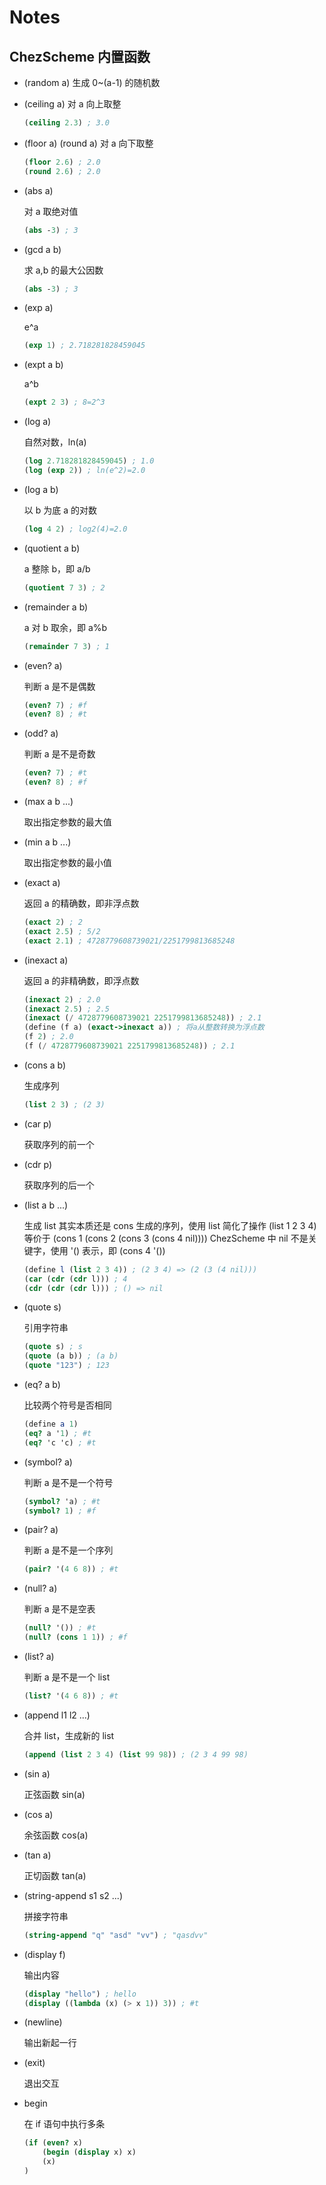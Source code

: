 # Notes

## ChezScheme 内置函数

- (random a)
  生成 0~(a-1) 的随机数

- (ceiling a)
  对 a 向上取整

  ```scheme
  (ceiling 2.3) ; 3.0
  ```

- (floor a) (round a)
     对 a 向下取整

     ```scheme
     (floor 2.6) ; 2.0
     (round 2.6) ; 2.0
     ```

- (abs a)

     对 a 取绝对值

     ```scheme
     (abs -3) ; 3
     ```

- (gcd a b)

     求 a,b 的最大公因数

     ```scheme
     (abs -3) ; 3
     ```

- (exp a)

     e^a

     ```scheme
     (exp 1) ; 2.718281828459045
     ```

- (expt a b)

     a^b

     ```scheme
     (expt 2 3) ; 8=2^3
     ```

- (log a)

     自然对数，ln(a)

     ```scheme
     (log 2.718281828459045) ; 1.0
     (log (exp 2)) ; ln(e^2)=2.0
     ```

- (log a b)

     以 b 为底 a 的对数

     ```scheme
     (log 4 2) ; log2(4)=2.0
     ```

- (quotient a b)

     a 整除 b，即 a/b

     ```scheme
     (quotient 7 3) ; 2
     ```

- (remainder a b)

     a 对 b 取余，即 a%b

     ```scheme
     (remainder 7 3) ; 1
     ```

- (even? a)

     判断 a 是不是偶数

     ```scheme
     (even? 7) ; #f
     (even? 8) ; #t
     ```

- (odd? a)

     判断 a 是不是奇数

     ```scheme
     (even? 7) ; #t
     (even? 8) ; #f
     ```

- (max a b ...)

     取出指定参数的最大值

- (min a b ...)

     取出指定参数的最小值

- (exact a)

     返回 a 的精确数，即非浮点数

     ```scheme
     (exact 2) ; 2
     (exact 2.5) ; 5/2
     (exact 2.1) ; 4728779608739021/2251799813685248
     ```

- (inexact a)

     返回 a 的非精确数，即浮点数

     ```scheme
     (inexact 2) ; 2.0
     (inexact 2.5) ; 2.5
     (inexact (/ 4728779608739021 2251799813685248)) ; 2.1
     (define (f a) (exact->inexact a)) ; 将a从整数转换为浮点数
     (f 2) ; 2.0
     (f (/ 4728779608739021 2251799813685248)) ; 2.1
     ```

- (cons a b)

     生成序列

     ```scheme
     (list 2 3) ; (2 3)
     ```

- (car p)

    获取序列的前一个

- (cdr p)

    获取序列的后一个

- (list a b ...)

     生成 list
     其实本质还是 cons 生成的序列，使用 list 简化了操作
     (list 1 2 3 4) 等价于 (cons 1 (cons 2 (cons 3 (cons 4 nil))))
     ChezScheme 中 nil 不是关键字，使用 '() 表示，即 (cons 4 '())

     ```scheme
     (define l (list 2 3 4)) ; (2 3 4) => (2 (3 (4 nil)))
     (car (cdr (cdr l))) ; 4
     (cdr (cdr (cdr l))) ; () => nil
     ```

- (quote s)

     引用字符串
     
     ```scheme
     (quote s) ; s
     (quote (a b)) ; (a b)
     (quote "123") ; 123
     ```

- (eq? a b)

     比较两个符号是否相同
     
     ```scheme
     (define a 1)
     (eq? a '1) ; #t
     (eq? 'c 'c) ; #t
     ```

- (symbol? a)

     判断 a 是不是一个符号
     
     ```scheme
     (symbol? 'a) ; #t
     (symbol? 1) ; #f
     ```

- (pair? a)

     判断 a 是不是一个序列

     ```scheme
     (pair? '(4 6 8)) ; #t
     ```

- (null? a)

     判断 a 是不是空表

     ```scheme
     (null? '()) ; #t
     (null? (cons 1 1)) ; #f
     ```

- (list? a)

     判断 a 是不是一个 list

     ```scheme
     (list? '(4 6 8)) ; #t
     ```

- (append l1 l2 ...)

     合并 list，生成新的 list

     ```scheme
     (append (list 2 3 4) (list 99 98)) ; (2 3 4 99 98)
     ```

- (sin a)

     正弦函数 sin(a)

- (cos a)

     余弦函数 cos(a)

- (tan a)

     正切函数 tan(a)

- (string-append s1 s2 ...)

     拼接字符串

     ```scheme
     (string-append "q" "asd" "vv") ; "qasdvv"
     ```

- (display f)

     输出内容

     ```scheme
     (display "hello") ; hello
     (display ((lambda (x) (> x 1)) 3)) ; #t
     ```

- (newline)

  输出新起一行

- (exit)

  退出交互

- begin

  在 if 语句中执行多条

  ```scheme
  (if (even? x)
      (begin (display x) x)
      (x)
  )
  ```

